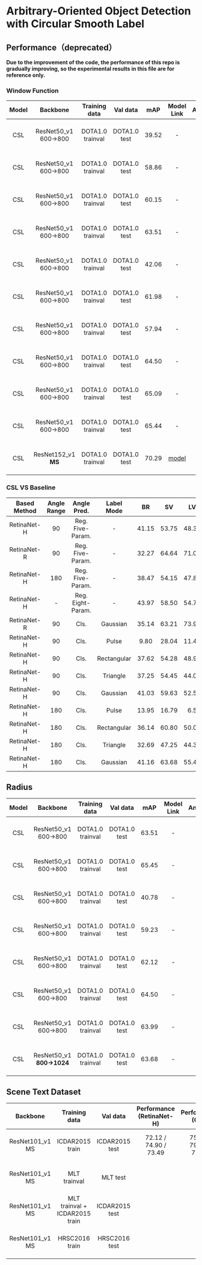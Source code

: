 # Arbitrary-Oriented Object Detection with Circular Smooth Label

## Performance（deprecated）

**Due to the improvement of the code, the performance of this repo is gradually improving, so the experimental results in this file are for reference only.**

### Window Function
| Model |    Backbone    |    Training data    |    Val data    |    mAP   | Model Link | Anchor | Label Mode | Reg. Loss| Angle Range | lr schd | Data Augmentation | GPU | Image/GPU | Configs |      
|:------------:|:------------:|:------------:|:---------:|:-----------:|:----------:|:-----------:|:-----------:|:-----------:|:---------:|:---------:|:---------:|:---------:|:---------:|:---------:|    
| CSL | ResNet50_v1 600->800 | DOTA1.0 trainval | DOTA1.0 test | 39.52 | - | H | **Pulse** | smooth L1 | 90 | 1x | × | 1X GeForce RTX 2080 Ti | 1 | cfgs_res50_dota_v20.py |
| CSL | ResNet50_v1 600->800 | DOTA1.0 trainval | DOTA1.0 test | 58.86 | - | H | **Rectangular** | smooth L1 | 90 | 1x | × | 1X GeForce RTX 2080 Ti | 1 | cfgs_res50_dota_v21.py |
| CSL | ResNet50_v1 600->800 | DOTA1.0 trainval | DOTA1.0 test | 60.15 | - | H | **Triangle** | smooth L1 | 90 | 1x | × | 1X GeForce RTX 2080 Ti | 1 | cfgs_res50_dota_v22.py |
| CSL | ResNet50_v1 600->800 | DOTA1.0 trainval | DOTA1.0 test | 63.51 | - | H | **Gaussian** | smooth L1 | 90 | 2x | × | 2X GeForce RTX 2080 Ti | 1 | cfgs_res50_dota_v18.py |
| CSL | ResNet50_v1 600->800 | DOTA1.0 trainval | DOTA1.0 test | 42.06 | - | H | **Pulse** | smooth L1 | **180** | 2x | × | 4X GeForce RTX 2080 Ti | 1 | cfgs_res50_dota_v28.py |
| CSL | ResNet50_v1 600->800 | DOTA1.0 trainval | DOTA1.0 test | 61.98 | - | H | **Rectangular** | smooth L1 | **180** | 2x | × | 2X GeForce RTX 2080 Ti | 1 | cfgs_res50_dota_v23.py |
| CSL | ResNet50_v1 600->800 | DOTA1.0 trainval | DOTA1.0 test | 57.94 | - | H | **Triangle** | smooth L1 | **180** | 2x | × | 4X GeForce RTX 2080 Ti | 1 | cfgs_res50_dota_v26.py |
| CSL | ResNet50_v1 600->800 | DOTA1.0 trainval | DOTA1.0 test | 64.50 | - | H | **Gaussian** | smooth L1 | **180** | 2x | × | 2X Quadro RTX 8000 | 1 | cfgs_res50_dota_v27.py |
| CSL | ResNet50_v1 600->800 | DOTA1.0 trainval | DOTA1.0 test | 65.09 | - | H | **Gaussian** | smooth L1 + **atan(theta)**  | **180** | 2x | × | 2X Quadro RTX 8000 | 1 | cfgs_res50_dota_v31.py |
| CSL | ResNet50_v1 600->800 | DOTA1.0 trainval | DOTA1.0 test | 65.44 | - | H | Gaussian | smooth L1 + atan(theta)  | 180 | 2x | × | 2X Quadro RTX 8000 | 1 | cfgs_res50_dota_v37.py |
| CSL | ResNet152_v1 **MS** | DOTA1.0 trainval | DOTA1.0 test | 70.29 | [model](https://drive.google.com/file/d/1em9_GgRn0OdNel286gYJvF8R5e8sz9ed/view?usp=sharing) | H | **Gaussian** | smooth L1 + atan(theta)  | **180** | 2x | **√** | 2X Quadro RTX 8000 | 1 | cfgs_res152_dota_v36.py |

### CSL VS Baseline
| Based Method | Angle Range | Angle Pred. | Label Mode | BR | SV | LV | SH | HA | 5-mAP | 
|:------------:|:-----------:|:-----------:|:----------:|:---:|:---:|:---:|:---:|:---:|:---:|
| RetinaNet-H | 90 | Reg. Five-Param. | - | 41.15 | 53.75 | 48.30 | 55.92 | 55.77 | 50.98 |
| RetinaNet-R | 90 | Reg. Five-Param. | - | 32.27 | 64.64 | 71.01 | 68.62 | 53.52 | 58.01 |
| RetinaNet-H | 180 | Reg. Five-Param. | - | 38.47 | 54.15 | 47.89 | 60.87 | 53.63 | 51.00 |
| RetinaNet-H | - | Reg. Eight-Param. | - | 43.97 | 58.50 | 54.79 | 65.55 | 55.65 | 55.69 |
| RetinaNet-R | 90 | Cls. | Gaussian | 35.14 | 63.21 | 73.92 | 69.49 | 55.53 | 59.46 |
| RetinaNet-H | 90 | Cls. | Pulse | 9.80 | 28.04 | 11.42 | 18.43 | 23.35 | 18.21 |
| RetinaNet-H | 90 | Cls. | Rectangular | 37.62 | 54.28 | 48.97 | 62.59 | 50.26 | 50.74 |
| RetinaNet-H | 90 | Cls. | Triangle | 37.25 | 54.45 | 44.01 | 60.03 | 52.20 | 49.59 |
| RetinaNet-H | 90 | Cls. | Gaussian | 41.03 | 59.63 | 52.57 | 64.56 | 54.64 | 54.49 |
| RetinaNet-H | 180 | Cls. | Pulse | 13.95 | 16.79 | 6.5 | 16.80 | 22.48 | 15.30 |
| RetinaNet-H | 180 | Cls. | Rectangular | 36.14 | 60.80 | 50.01 | 65.75 | 53.17 | 53.17 |
| RetinaNet-H | 180 | Cls. | Triangle | 32.69 | 47.25 | 44.39 | 54.11 | 41.90 | 44.07 |
| RetinaNet-H | 180 | Cls. | Gaussian | 41.16 | 63.68 | 55.44 | 65.85 | 55.23 | 56.21 |

## Radius
| Model |    Backbone    |    Training data    |    Val data    |    mAP   | Model Link | Anchor | Label Mode | Raduius/Sigma | Reg. Loss | Angle Range | lr schd | Data Augmentation | GPU | Image/GPU | Configs |      
|:------------:|:------------:|:------------:|:---------:|:-----------:|:----------:|:-----------:|:-----------:|:-----------:|:-----------:|:---------:|:---------:|:---------:|:---------:|:---------:|:---------:|    
| CSL | ResNet50_v1 600->800 | DOTA1.0 trainval | DOTA1.0 test | 63.51 | - | H | **Gaussian** | 4 | smooth L1  | 90 | 2x | × | 2X GeForce RTX 2080 Ti | 1 | cfgs_res50_dota_v18.py |
| CSL | ResNet50_v1 600->800 | DOTA1.0 trainval | DOTA1.0 test | 65.45 | - | R | **Gaussian** | 4 | smooth L1  | 90 | 2x | × | 2X Quadro RTX 8000 | 1 | cfgs_res50_dota_v33.py |
| CSL | ResNet50_v1 600->800 | DOTA1.0 trainval | DOTA1.0 test | 40.78 | - | H | **Gaussian** | 0.1 | smooth L1 | **180** | 2x | × | 2x GeForce RTX 2080 Ti | 1 | cfgs_res50_dota_v35.py |
| CSL | ResNet50_v1 600->800 | DOTA1.0 trainval | DOTA1.0 test | 59.23 | - | H | **Gaussian** | 2 | smooth L1  | **180** | 2x | × | 2x GeForce RTX 2080 Ti | 1 | cfgs_res50_dota_v32.py |
| CSL | ResNet50_v1 600->800 | DOTA1.0 trainval | DOTA1.0 test | 62.12 | - | H | **Gaussian** | 4 | smooth L1  | **180** | 2x | × | 4x GeForce RTX 2080 Ti | 1 | cfgs_res50_dota_v30.py |
| CSL | ResNet50_v1 600->800 | DOTA1.0 trainval | DOTA1.0 test | 64.50 | - | H | **Gaussian** | 6 | smooth L1  | **180** | 2x | × | 2X Quadro RTX 8000 | 1 | cfgs_res50_dota_v27.py |
| CSL | ResNet50_v1 600->800 | DOTA1.0 trainval | DOTA1.0 test | 63.99 | - | H | **Gaussian** | 8 | smooth L1  | **180** | 2x | × | 4x GeForce RTX 2080 Ti | 1 | cfgs_res50_dota_v29.py |
| CSL | ResNet50_v1 **800->1024** | DOTA1.0 trainval | DOTA1.0 test | 63.68 | - | H | **Gaussian** | 6 | smooth L1  | **180** | 2x | × | 2X Quadro RTX 8000 | 1 | cfgs_res50_dota_v25.py |

## Scene Text Dataset
|    Backbone    |    Training data    |    Val data    |   Performance (RetinaNet-H)   |    Performance (CSL)   |GPU | Configs | 
|:------------:|:------------:|:---------:|:------------:|:---------:|:---------:|:---------:|
| ResNet101_v1 MS | ICDAR2015 train | ICDAR2015 test | 72.12 / 74.90 / 73.49 | 75.78 / 79.78 / 77.73| 2X Quadro RTX 8000 | cfgs_res101_icdar2015_v1.py |
| ResNet101_v1 MS | MLT trainval | MLT test | | | 2X Quadro RTX 8000 | |
| ResNet101_v1 MS | MLT trainval + ICDAR2015 train | ICDAR2015 test | | | 2X Quadro RTX 8000 | |
| ResNet101_v1 MS | HRSC2016 train | HRSC2016 test | | | 2X Quadro RTX 8000 | |
